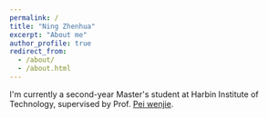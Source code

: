 ```yaml
---
permalink: /
title: "Ning Zhenhua"
excerpt: "About me"
author_profile: true
redirect_from: 
  - /about/
  - /about.html
---
```


I'm currently a second-year Master's student at Harbin Institute of Technology, supervised by Prof. [Pei wenjie](https://wenjiepei.github.io/).
